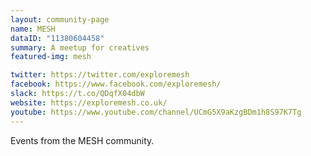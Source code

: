 ```yaml
---
layout: community-page
name: MESH
dataID: "11380604458"
summary: A meetup for creatives
featured-img: mesh

twitter: https://twitter.com/exploremesh
facebook: https://www.facebook.com/exploremesh/
slack: https://t.co/QDqfX04dbW
website: https://exploremesh.co.uk/
youtube: https://www.youtube.com/channel/UCmG5X9aKzgBDm1h8S97K7Tg
---
```

Events from the MESH community.
